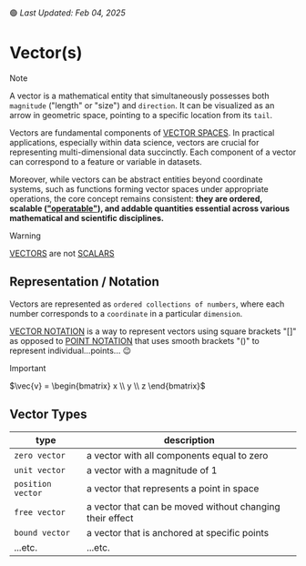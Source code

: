 🟢 _Last Updated: Feb 04, 2025_
# Vector(s)

> [!NOTE]
>
> A vector is a mathematical entity that simultaneously possesses both `magnitude` ("length" or "size") and `direction`. It can be visualized as an arrow in geometric space, pointing to a specific location from its `tail`. 

Vectors are fundamental components of [VECTOR SPACES](./vector-spaces.md). In practical applications, especially within data science, vectors are crucial for representing multi-dimensional data succinctly. Each component of a vector can correspond to a feature or variable in datasets.

Moreover, while vectors can be abstract entities beyond coordinate systems, such as functions forming vector spaces
under appropriate operations, the core concept remains consistent: **they are ordered, scalable (["operatable"](./operations.md)), and addable quantities
essential across various mathematical and scientific disciplines.**

> [!WARNING]
>
> [VECTORS](./vector.md) are not [SCALARS](./scalar.md)

## Representation / Notation

Vectors are represented as `ordered collections of numbers`, where each number corresponds to a `coordinate` in a particular `dimension`. 

[VECTOR NOTATION](./notation.md) is a way to represent vectors using square brackets "[]" as opposed to [POINT NOTATION](./notation.md) that uses smooth brackets "()" to represent individual...points... 😉

> [!IMPORTANT]
>
> $\vec{v} = \begin{bmatrix} x \\ y \\ z \end{bmatrix}$

## Vector Types

| type                  | description |
| ---                   | --- |
| `zero vector`         | a vector with all components equal to zero |
| `unit vector`         | a vector with a magnitude of 1 |
| `position vector`     | a vector that represents a point in space |
| `free vector`         | a vector that can be moved without changing their effect |
| `bound vector`        | a vector that is anchored at specific points |
| ...etc. | ...etc.     |
